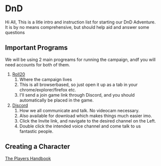 # DnD

Hi All,
This is a litle intro and instruction list for starting our DnD Adventure.  It is by no means comprehensive, but should help aid and answer some questions

## Important Programs

We will be using 2 main progreams for running the campaign, andf you will need accounts for both of them. 
1. [Roll20](https://roll20.net/welcome)
    1. Where the campaign lives
    2. This is all browserbased, so just open it up as a tab in your chrome/explorer/firefox etc. 
    3. I'll send a join game link through Discord, and you should automatically be placed in the game.
2. [Discord](https://discord.com/)
    1. How we all communicate and talk. No videocam necessary.
    2. Also available for download which makes things much easier imo. 
    4. Click the Invite link, and navigate to the desired channel on the Left. 
    5. Double click the intended voice channel and come talk to us fantastic people. 

## Creating a Character

[The Players Handbook](https://github.com/OminousFalcon/DnD/blob/main/Player's%20Handbook.eng.pdf)

